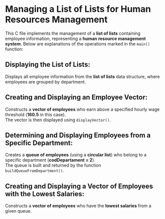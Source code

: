 # Managing a List of Lists for Human Resources Management

This C file implements the management of a **list of lists** containing employee information, representing a **human resource management system**. Below are explanations of the operations marked in the `main()` function:

## Displaying the List of Lists:
Displays all employee information from the **list of lists** data structure, where employees are grouped by department.

## Creating and Displaying an Employee Vector:
Constructs a **vector of employees** who earn above a specified hourly wage threshold (**160.5** in this case).  
The vector is then displayed using `displayVector()`.

## Determining and Displaying Employees from a Specific Department:
Creates a **queue of employees** (using a **circular list**) who belong to a specific department (**codDepartament = 2**).  
The queue is built and returned by the function `buildQueueFromDepartment()`.

## Creating and Displaying a Vector of Employees with the Lowest Salaries:
Constructs a **vector of employees** who have the **lowest salaries** from a given queue.
